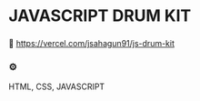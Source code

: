 # JAVASCRIPT DRUM KIT

###
🥁 https://vercel.com/jsahagun91/js-drum-kit

### ⚙️

HTML, CSS, JAVASCRIPT